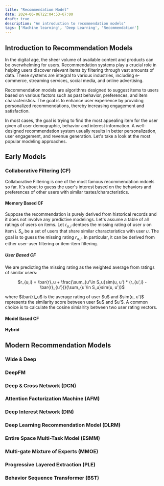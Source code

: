 ```yaml
---
title: "Recommendation Model"
date: 2024-06-06T22:04:53-07:00
draft: true
description: "An introduction to recommendation models"
tags: ['Machine learning', 'Deep Learning', 'Recommendation']
---
```


<!--more-->

## Introduction to Recommendation Models

In the digital age, the sheer volume of available content and products can be overwhelming for users. Recommendation systems play a crucial role in helping users discover relevant items by filtering through vast amounts of data. These systems are integral to various industries, including e-commerce, streaming services, social media, and online advertising.

Recommendation models are algorithms designed to suggest items to users based on various factors such as past behavior, preferences, and item characteristics. The goal is to enhance user experience by providing personalized recommendations, thereby increasing engagement and satisfaction.

In most cases, the goal is trying to find the most appealing item for the user given all user demographic, behavior and interest information. A well-designed recommendation system usually results in better personalization, user engagement, and revenue generation. Let's take a look at the most popular modeling approaches.

## Early Models

### Collaborative Filtering (CF)

Collaborative Filtering is one of the most famous recommendation mdoels so far. It's about to guess the user's interest based on the behaviors and preferences of other users with similar tastes/characteristics.

#### Memory Based CF
Suppose the recommendation is purely derived from historical records and it does not involve any predictive modelings. Let's assume a table of all ratings of users on items. Let $r_{u,i}$ dentoes the missing rating of user $u$ on item $i$. $S_u$ be a set of users that share similar characteristics with user $u$. The goal is to guess the missing rating $r_{u,i}$. In particular, it can be derived from either user-user filtering or item-item filtering.
##### User Based CF
We are predicting the missing rating as the weighted average from ratings of similar users:
<p align="center">
$r_{u,i} = \bar{r}_u + \frac{\sum_{u'\in S_u}sim(u, u') * (r_{u',i} - \bar{r}_{u'})}{\sum_{u'\in S_u}sim(u, u')}$
<p>
where $\bar{r}_u$ is the average rating of user $u$ and $sim(u, u')$ represents the similarity score between user $u$ and $u'$. A common choice is to calculate the cosine simialrity between two user rating vectors.


#### Model Based CF

#### Hybrid

## Modern Recommendation Models

### Wide & Deep

### DeepFM

### Deep & Cross Network (DCN)

### Attention Factorization Machine (AFM)

### Deep Interest Network (DIN)

### Deep Learning Recommendation Model (DLRM)

### Entire Space Multi-Task Model (ESMM)

### Multi-gate Mixture of Experts (MMOE)

### Progressive Layered Extraction (PLE)

### Behavior Sequence Transformer (BST)
